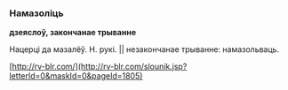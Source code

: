 ### Намазоліць
**дзеяслоў, закончанае трыванне**

Нацерці да мазалёў. Н. рукі. || незакончанае трыванне: намазольваць.

<a rel="author">[http://rv-blr.com/](http://rv-blr.com/slounik.jsp?letterId=0&maskId=0&pageId=1805)</a>
